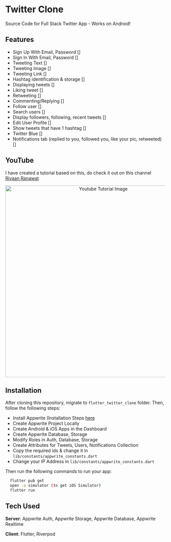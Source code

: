 # Twitter Clone

Source Code for Full Stack Twitter App - Works on Android!

## Features
- Sign Up With Email, Password []
- Sign In With Email, Password []
- Tweeting Text []
- Tweeting Image []
- Tweeting Link []
- Hashtag identification & storage []
- Displaying tweets []
- Liking tweet []
- Retweeting []
- Commenting/Replying []
- Follow user []
- Search users []
- Display followers, following, recent tweets []
- Edit User Profile []
- Show tweets that have 1 hashtag []
- Twitter Blue []
- Notifications tab (replied to you, followed you, like your pic, retweeted) []

## YouTube
I have created a tutorial based on this, do check it out on this channel [Rivaan Ranawat](https://www.youtube.com/watch?v=XnxZLhtkFeg)

<p align="center">
  <img width="600" src="https://github.com/RivaanRanawat/flutter_twitter_clone/blob/master/flutter%20twitter%20clone%20appwriite%20riverpod%20thumbnail.png" alt="Youtube Tutorial Image">
</p>


## Installation
After cloning this repository, migrate to `flutter_twitter_clone` folder. Then, follow the following steps:
- Install Appwrite (Installation Steps [here](https://appwrite.io/docs/installation)
- Create Appwrite Project Locally
- Create Android & iOS Apps in the Dashboard
- Create Appwrite Database, Storage
- Modify Roles in Auth, Database, Storage
- Create Attributes for Tweets, Users, Notifications Collection
- Copy the required ids & change it in `lib/constants/appwrite_constants.dart`
- Change your IP Address in `lib/constants/appwrite_constants.dart`

Then run the following commands to run your app:
```bash
  flutter pub get
  open -a simulator (to get iOS Simulator)
  flutter run
```

## Tech Used
**Server**: Appwrite Auth, Appwrite Storage, Appwrite Database, Appwrite Realtime

**Client**: Flutter, Riverpod
